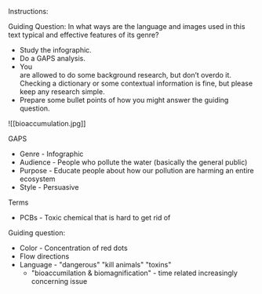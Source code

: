 Instructions:  
  
  
Guiding Question: In what ways are the language and images used in this text typical and effective features of its genre?  
  

-   Study the infographic.
-   Do a GAPS analysis.
-   You  
    are allowed to do some background research, but don’t overdo it.  
    Checking a dictionary or some contextual information is fine, but please  
    keep any research simple.
-   Prepare some bullet points of how you might answer the guiding question.

![[bioaccumulation.jpg]]

GAPS
- Genre - Infographic
- Audience - People who pollute the water (basically the general public)
- Purpose - Educate people about how our pollution are harming an entire ecosystem
- Style - Persuasive

Terms
- PCBs - Toxic chemical that is hard to get rid of

Guiding question:
- Color - Concentration of red dots
- Flow directions
- Language - "dangerous" "kill animals" "toxins"
	- "bioaccumilation & biomagnification" - time related increasingly concerning issue